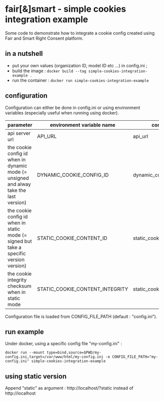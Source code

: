 # fair[&]smart - simple cookies integration example

Some code to demonstrate how to integrate a cookie config created using Fair and Smart Right Consent platform.

## in a nutshell
* put your own values (organization ID, model ID etc ...) in config.ini ;
* build the image : `docker build --tag simple-cookies-integration-example .`
* run the container : `docker run simple-cookies-integration-example`

## configuration
Configuration can either be done in config.ini or using environment variables (especially useful when running using
docker).

| parameter  | environment variable name  | config file key  | 
|---|---|---|
| api server url | API_URL | api_url |
| the cookie config id when in dynamic mode (= unsigned and alway take the last version) | DYNAMIC_COOKIE_CONFIG_ID | dynamic_cookie_config_id |
| the cookie config id when in static mode (= signed but take a specific version version)| STATIC_COOKIE_CONTENT_ID | static_cookie_content_id |
| the cookie integrity checksum when in static mode | STATIC_COOKIE_CONTENT_INTEGRITY | static_cookie_content_integrity |


Configuration file is loaded from CONFIG_FILE_PATH (default : "config.ini"). 
 
## run example
Under docker, using a specific config file "my-config.ini" :

`docker run --mount type=bind,source=$PWD/my-config.ini,target=/var/www/html/my-config.ini -e CONFIG_FILE_PATH="my-config.ini" simple-cookies-integration-example`

## using static version

Append "static" as argument : http://localhost/?static instead of http://localhost
